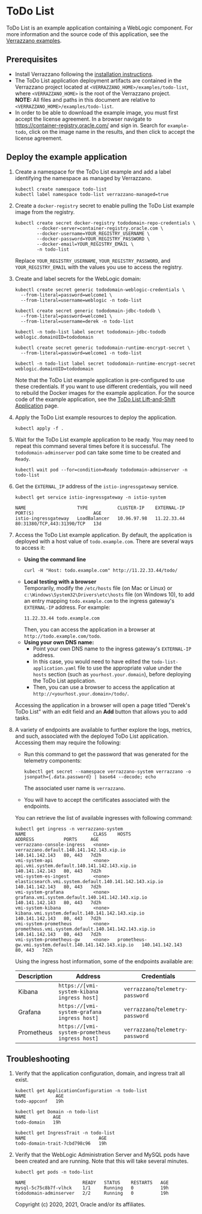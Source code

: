 # ToDo List

ToDo List is an example application containing a WebLogic component.
For more information and the source code of this application, see the [Verrazzano examples](https://github.com/verrazzano/examples).

## Prerequisites

* Install Verrazzano following the [installation instructions](https://verrazzano.io/docs/setup/install/installation/).
* The ToDo List application deployment artifacts are contained in the Verrazzano project located at
`<VERRAZZANO_HOME>/examples/todo-list`, where `<VERRAZZANO_HOME>` is the root of the Verrazzano project.\
**NOTE:** All files and paths in this document are relative to
`<VERRAZZANO_HOME>/examples/todo-list`.
* In order to be able to download the example image, you must first accept the license agreement. In a browser navigate
to https://container-registry.oracle.com/ and sign in. Search for `example-todo`, click on the image name in the
results, and then click to accept the license agreement.

## Deploy the example application

1. Create a namespace for the ToDo List example and add a label identifying the namespace as managed by Verrazzano.
   ```
   kubectl create namespace todo-list
   kubectl label namespace todo-list verrazzano-managed=true
   ```

1. Create a `docker-registry` secret to enable pulling the ToDo List example image from the registry.
   ```
   kubectl create secret docker-registry tododomain-repo-credentials \
           --docker-server=container-registry.oracle.com \
           --docker-username=YOUR_REGISTRY_USERNAME \
           --docker-password=YOUR_REGISTRY_PASSWORD \
           --docker-email=YOUR_REGISTRY_EMAIL \
           -n todo-list
   ```

   Replace `YOUR_REGISTRY_USERNAME`, `YOUR_REGISTRY_PASSWORD`, and `YOUR_REGISTRY_EMAIL`
   with the values you use to access the registry.  

1. Create and label secrets for the WebLogic domain:
   ```
   kubectl create secret generic tododomain-weblogic-credentials \
     --from-literal=password=welcome1 \
     --from-literal=username=weblogic -n todo-list

   kubectl create secret generic tododomain-jdbc-tododb \
     --from-literal=password=welcome1 \
     --from-literal=username=derek -n todo-list

   kubectl -n todo-list label secret tododomain-jdbc-tododb weblogic.domainUID=tododomain

   kubectl create secret generic tododomain-runtime-encrypt-secret \
     --from-literal=password=welcome1 -n todo-list

   kubectl -n todo-list label secret tododomain-runtime-encrypt-secret weblogic.domainUID=tododomain
   ```

   Note that the ToDo List example application is pre-configured to use these credentials.
   If you want to use different credentials, you will need to rebuild the Docker images for the example application.
   For the source code of the example application, see the
   [ToDo List Lift-and-Shift Application](https://github.com/verrazzano/examples/tree/master/todo-list) page.  

1. Apply the ToDo List example resources to deploy the application.
   ```
   kubectl apply -f .
   ```

1. Wait for the ToDo List example application to be ready.
   You may need to repeat this command several times before it is successful.
   The `tododomain-adminserver` pod can take some time to be created and `Ready`.
   ```
   kubectl wait pod --for=condition=Ready tododomain-adminserver -n todo-list
   ```

1. Get the `EXTERNAL_IP` address of the `istio-ingressgateway` service.
   ```
   kubectl get service istio-ingressgateway -n istio-system

   NAME                   TYPE           CLUSTER-IP    EXTERNAL-IP   PORT(S)                      AGE
   istio-ingressgateway   LoadBalancer   10.96.97.98   11.22.33.44   80:31380/TCP,443:31390/TCP   13d
   ```   

1. Access the ToDo List example application.
   By default, the application is deployed with a host value of `todo.example.com`.
   There are several ways to access it:
   * **Using the command line**
     ```
     curl -H "Host: todo.example.com" http://11.22.33.44/todo/
     ```
   * **Local testing with a browser** \
     Temporarily, modify the `/etc/hosts` file (on Mac or Linux)
     or `c:\Windows\System32\Drivers\etc\hosts` file (on Windows 10),
     to add an entry mapping `todo.example.com` to the ingress gateway's `EXTERNAL-IP` address.
     For example:
     ```
     11.22.33.44 todo.example.com
     ```
     Then, you can access the application in a browser at `http://todo.example.com/todo`.
   * **Using your own DNS name:**
     * Point your own DNS name to the ingress gateway's `EXTERNAL-IP` address.
     * In this case, you would need to have edited the `todo-list-application.yaml` file
       to use the appropriate value under the `hosts` section (such as `yourhost.your.domain`),
       before deploying the ToDo List application.
     * Then, you can use a browser to access the application at `http://<yourhost.your.domain>/todo/`.

   Accessing the application in a browser will open a page titled "Derek's ToDo List"
   with an edit field and an **Add** button that allows you to add tasks.

1. A variety of endpoints are available to further explore the logs, metrics, and such, associated with
   the deployed ToDo List application.
   Accessing them may require the following:

   * Run this command to get the password that was generated for the telemetry components:
     ```
     kubectl get secret --namespace verrazzano-system verrazzano -o jsonpath={.data.password} | base64 --decode; echo
     ```
     The associated user name is `verrazzano`.

   * You will have to accept the certificates associated with the endpoints.

   You can retrieve the list of available ingresses with following command:

   ```
   kubectl get ingress -n verrazzano-system
   NAME                         CLASS    HOSTS                                                     ADDRESS           PORTS     AGE
   verrazzano-console-ingress   <none>   verrazzano.default.140.141.142.143.xip.io                 140.141.142.143   80, 443   7d2h
   vmi-system-api               <none>   api.vmi.system.default.140.141.142.143.xip.io             140.141.142.143   80, 443   7d2h
   vmi-system-es-ingest         <none>   elasticsearch.vmi.system.default.140.141.142.143.xip.io   140.141.142.143   80, 443   7d2h
   vmi-system-grafana           <none>   grafana.vmi.system.default.140.141.142.143.xip.io         140.141.142.143   80, 443   7d2h
   vmi-system-kibana            <none>   kibana.vmi.system.default.140.141.142.143.xip.io          140.141.142.143   80, 443   7d2h
   vmi-system-prometheus        <none>   prometheus.vmi.system.default.140.141.142.143.xip.io      140.141.142.143   80, 443   7d2h
   vmi-system-prometheus-gw     <none>   prometheus-gw.vmi.system.default.140.141.142.143.xip.io   140.141.142.143   80, 443   7d2h
   ```

   Using the ingress host information, some of the endpoints available are:

   | Description | Address | Credentials |
   | ----------- | ------- | ----------- |
   | Kibana      | `https://[vmi-system-kibana ingress host]`     | `verrazzano`/`telemetry-password` |
   | Grafana     | `https://[vmi-system-grafana ingress host]`    | `verrazzano`/`telemetry-password` |
   | Prometheus  | `https://[vmi-system-prometheus ingress host]` | `verrazzano`/`telemetry-password` |

## Troubleshooting

1. Verify that the application configuration, domain, and ingress trait all exist.
   ```
   kubectl get ApplicationConfiguration -n todo-list
   NAME           AGE
   todo-appconf   19h

   kubectl get Domain -n todo-list
   NAME          AGE
   todo-domain   19h

   kubectl get IngressTrait -n todo-list
   NAME                           AGE
   todo-domain-trait-7cbd798c96   19h
   ```

1. Verify that the WebLogic Administration Server and MySQL pods have been created and are running.
   Note that this will take several minutes.
   ```
   kubectl get pods -n todo-list

   NAME                     READY   STATUS    RESTARTS   AGE
   mysql-5c75c8b7f-vlhck    1/1     Running   0          19h
   tododomain-adminserver   2/2     Running   0          19h
   ```

   Copyright (c) 2020, 2021, Oracle and/or its affiliates.
